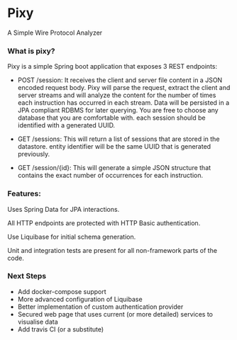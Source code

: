 # Pixy
A Simple Wire Protocol Analyzer

### What is pixy?
Pixy is a simple Spring boot application that exposes 3 REST endpoints:


- POST /session: It receives the client and server file content in a JSON encoded request body. Pixy will parse the request, extract the client and server streams and will analyze the content for the number of times each instruction has occurred in each stream. Data will be persisted in a JPA compliant RDBMS for later querying. You are free to choose any database that you are comfortable with. each session should be identified with a generated UUID.

- GET /sessions: This will return a list of sessions that are stored in the datastore. entity identifier will be the same UUID that is generated previously.

- GET /session/{id}: This will generate a simple JSON structure that contains the exact number of occurrences for each instruction.

### Features:

Uses Spring Data for JPA interactions.

All HTTP endpoints are protected with HTTP Basic authentication.

Use Liquibase for initial schema generation.

Unit and integration tests are present for all non-framework parts of the code.

### Next Steps

- Add docker-compose support
- More advanced configuration of Liquibase
- Better implementation of custom authentication provider
- Secured web page that uses current (or more detailed) services to visualise data
- Add travis CI (or a substitute)
